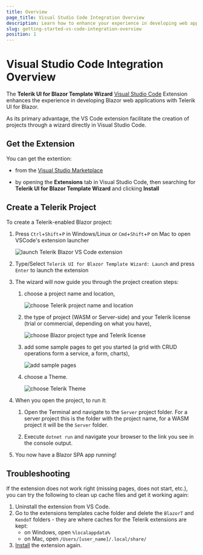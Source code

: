 ```yaml
---
title: Overview
page_title: Visual Studio Code Integration Overview
description: Learn how to enhance your experience in developing web applications with Progress Telerik UI for Blazor.
slug: getting-started-vs-code-integration-overview
position: 1
---
```


# Visual Studio Code Integration Overview

The **Telerik UI for Blazor Template Wizard** [Visual Studio Code](https://code.visualstudio.com/) Extension enhances the experience in developing Blazor web applications with Telerik UI for Blazor.

As its primary advantage, the VS Code extension facilitate the creation of projects through a wizard directly in Visual Studio Code.

## Get the Extension

You can get the extention:

* from the [Visual Studio Marketplace](https://marketplace.visualstudio.com/items?itemName=TelerikInc.blazortemplatewizard)

* by opening the **Extensions** tab in Visual Studio Code, then searching for **Telerik UI for Blazor Template Wizard** and clicking **Install**


## Create a Telerik Project

To create a Telerik-enabled Blazor project:

1. Press `Ctrl`+`Shift`+`P` in Windows/Linux or `Cmd`+`Shift`+`P` on Mac to open VSCode's extension launcher

    ![launch Telerik Blazor VS Code extension](images/launch-extension.png)

1. Type/Select `Telerik UI for Blazor Template Wizard: Launch` and press `Enter` to launch the extension

1. The wizard will now guide you through the project creation steps:
    1. choose a project name and location,
    
        ![choose Telerik project name and location](images/project-name-and-location.png)
        
    1. the type of project (WASM or Server-side) and your Telerik license (trial or commercial, depending on what you have),
    
        ![choose Blazor project type and Telerik license](images/project-type-and-license.png)
    
    1. add some sample pages to get you started (a grid with CRUD operations form a service, a form, charts),
    
        ![add sample pages](images/add-pages.png)
    
    1. choose a Theme.
    
        ![choose Telerik Theme](images/choose-theme.png)

1. When you open the project, to run it:

    1. Open the Terminal and navigate to the `Server` project folder. For a server project this is the folder with the project name, for a WASM project it will be the `Server` folder.

    1. Execute `dotnet run` and navigate your browser to the link you see in the console output.

1. You now have a Blazor SPA app running!


## Troubleshooting

If the extension does not work right (missing pages, does not start, etc.), you can try the following to clean up cache files and get it working again:

1. Uninstall the extension from VS Code.
2. Go to the extensions templates cache folder and delete the `BlazorT` and `KendoT` folders - they are where caches for the Telerik extensions are kept:
    * on Windows, open `%localappdata%` 
    * on Mac, open `/Users/[user_name]/.local/share/`
3. [Install](https://marketplace.visualstudio.com/items?itemName=TelerikInc.blazortemplatewizard) the extension again.
